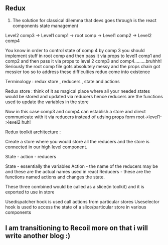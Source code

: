 ## Redux

1. The solution for classical dilemma that devs goes through is the react components state management 


Level2 comp3 -> Level1 comp1 -> root comp -> Level1 comp2 -> Level2 comp4



You know in order to control state of comp 4 by comp 3 you should implement stuff in root comp and then pass it via props to level1 comp1 and comp2 and then pass it via props to level 2 comp3 and comp4………bruhhh!
Seriously the root comp file gots absolutely messy and the props chain got messier too so to address these difficulties redux come into existence

Terminology : redux store , reducers , state and actions


Redux store : think of it as magical place where all your needed states would be stored and updated via reducers hence reducers are the functions used to update the variables in the store


Now in this case comp3 and comp4 can establish a store and direct communicate with it via reducers instead of udsing props form root->level1->level2 huh!


Redux toolkit architecture : 

Create a store where you would store all the reducers and the store is connected in our high level component.


State - action - reducers

State - essentially the variables
Action - the name of the reducers may be and these are the actual names used in react
Reducers - these are the functions named actions and changes the state.

These three combined would be called as a slice(in toolkit) and it is exported to use in store

Usedispatcher hook is used call actions from particular stores
Useselector hook is used to access the state of a slice/particular store in various components

## I am transitioning to Recoil more on that i will write another blog :)
